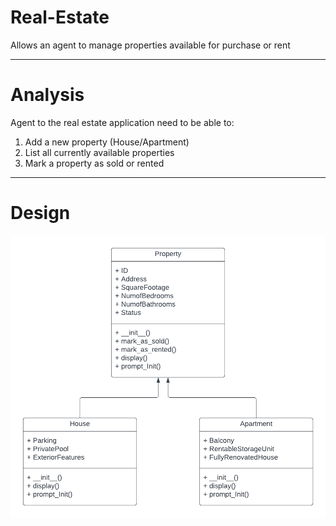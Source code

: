 # Real-Estate
Allows an agent to manage properties available for purchase or rent

-------------------------------------------------------------------------------------------
# Analysis 
Agent to the real estate application need to be able to:
1. Add a new property (House/Apartment)
2. List all currently available properties
3. Mark a property as sold or rented

-------------------------------------------------------------------------------------------

# Design
![](https://github.com/noor188/Real-Estate/blob/main/img/UML_%20diagrams.png)
   
